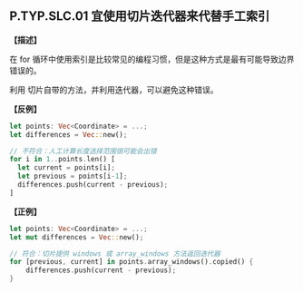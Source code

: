 ## P.TYP.SLC.01  宜使用切片迭代器来代替手工索引

**【描述】**

在 for 循环中使用索引是比较常见的编程习惯，但是这种方式是最有可能导致边界错误的。

利用 切片自带的方法，并利用迭代器，可以避免这种错误。


**【反例】**

```rust
let points: Vec<Coordinate> = ...;
let differences = Vec::new();

// 不符合：人工计算长度选择范围很可能会出错
for i in 1..points.len() [
  let current = points[i];
  let previous = points[i-1];
  differences.push(current - previous);
]
```

**【正例】**

```rust
let points: Vec<Coordinate> = ...;
let mut differences = Vec::new();

// 符合：切片提供 windows 或 array_windows 方法返回迭代器
for [previous, current] in points.array_windows().copied() {
    differences.push(current - previous);
}
```


